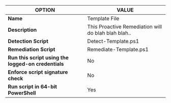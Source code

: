 |**OPTION**|**VALUE**|
--- | --- |
|**Name**|Template File|
|**Description**|This Proactive Remediation will do blah blah blah..|
|**Detection Script**|Detect-Template.ps1|
|**Remediation Script**|Remediate-Template.ps1|
|**Run this script using the logged-on credentials**|No|
|**Enforce script signature check**|No|
|**Run script in 64-bit PowerShell**|Yes|